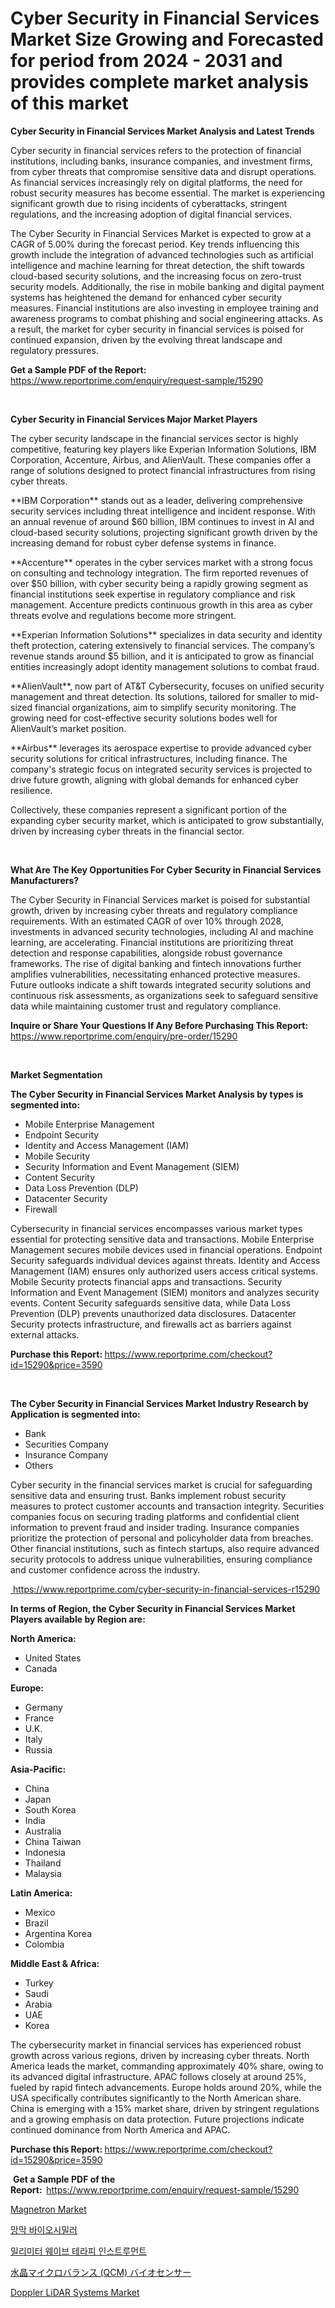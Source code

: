 <p><h1>Cyber Security in Financial Services Market Size Growing and Forecasted for period from 2024 - 2031 and provides complete market analysis of this market</h1></p><p><strong>Cyber Security in Financial Services Market Analysis and Latest Trends</strong></p>
<p><p>Cyber security in financial services refers to the protection of financial institutions, including banks, insurance companies, and investment firms, from cyber threats that compromise sensitive data and disrupt operations. As financial services increasingly rely on digital platforms, the need for robust security measures has become essential. The market is experiencing significant growth due to rising incidents of cyberattacks, stringent regulations, and the increasing adoption of digital financial services.</p><p>The Cyber Security in Financial Services Market is expected to grow at a CAGR of 5.00% during the forecast period. Key trends influencing this growth include the integration of advanced technologies such as artificial intelligence and machine learning for threat detection, the shift towards cloud-based security solutions, and the increasing focus on zero-trust security models. Additionally, the rise in mobile banking and digital payment systems has heightened the demand for enhanced cyber security measures. Financial institutions are also investing in employee training and awareness programs to combat phishing and social engineering attacks. As a result, the market for cyber security in financial services is poised for continued expansion, driven by the evolving threat landscape and regulatory pressures.</p></p>
<p><strong>Get a Sample PDF of the Report:&nbsp;</strong> <a href="https://www.reportprime.com/enquiry/request-sample/15290">https://www.reportprime.com/enquiry/request-sample/15290</a></p>
<p>&nbsp;</p>
<p><strong>Cyber Security in Financial Services Major Market Players</strong></p>
<p><p>The cyber security landscape in the financial services sector is highly competitive, featuring key players like Experian Information Solutions, IBM Corporation, Accenture, Airbus, and AlienVault. These companies offer a range of solutions designed to protect financial infrastructures from rising cyber threats.</p><p>**IBM Corporation** stands out as a leader, delivering comprehensive security services including threat intelligence and incident response. With an annual revenue of around $60 billion, IBM continues to invest in AI and cloud-based security solutions, projecting significant growth driven by the increasing demand for robust cyber defense systems in finance.</p><p>**Accenture** operates in the cyber services market with a strong focus on consulting and technology integration. The firm reported revenues of over $50 billion, with cyber security being a rapidly growing segment as financial institutions seek expertise in regulatory compliance and risk management. Accenture predicts continuous growth in this area as cyber threats evolve and regulations become more stringent.</p><p>**Experian Information Solutions** specializes in data security and identity theft protection, catering extensively to financial services. The company’s revenue stands around $5 billion, and it is anticipated to grow as financial entities increasingly adopt identity management solutions to combat fraud.</p><p>**AlienVault**, now part of AT&T Cybersecurity, focuses on unified security management and threat detection. Its solutions, tailored for smaller to mid-sized financial organizations, aim to simplify security monitoring. The growing need for cost-effective security solutions bodes well for AlienVault’s market position.</p><p>**Airbus** leverages its aerospace expertise to provide advanced cyber security solutions for critical infrastructures, including finance. The company's strategic focus on integrated security services is projected to drive future growth, aligning with global demands for enhanced cyber resilience.</p><p>Collectively, these companies represent a significant portion of the expanding cyber security market, which is anticipated to grow substantially, driven by increasing cyber threats in the financial sector.</p></p>
<p>&nbsp;</p>
<p><strong>What Are The Key Opportunities For Cyber Security in Financial Services Manufacturers?</strong></p>
<p><p>The Cyber Security in Financial Services market is poised for substantial growth, driven by increasing cyber threats and regulatory compliance requirements. With an estimated CAGR of over 10% through 2028, investments in advanced security technologies, including AI and machine learning, are accelerating. Financial institutions are prioritizing threat detection and response capabilities, alongside robust governance frameworks. The rise of digital banking and fintech innovations further amplifies vulnerabilities, necessitating enhanced protective measures. Future outlooks indicate a shift towards integrated security solutions and continuous risk assessments, as organizations seek to safeguard sensitive data while maintaining customer trust and regulatory compliance.</p></p>
<p><strong>Inquire or Share Your Questions If Any Before Purchasing This Report:</strong> <a href="https://www.reportprime.com/enquiry/pre-order/15290">https://www.reportprime.com/enquiry/pre-order/15290</a></p>
<p>&nbsp;</p>
<p><strong>Market Segmentation</strong></p>
<p><strong>The Cyber Security in Financial Services Market Analysis by types is segmented into:</strong></p>
<p><ul><li>Mobile Enterprise Management</li><li>Endpoint Security</li><li>Identity and Access Management (IAM)</li><li>Mobile Security</li><li>Security Information and Event Management (SIEM)</li><li>Content Security</li><li>Data Loss Prevention (DLP)</li><li>Datacenter Security</li><li>Firewall</li></ul></p>
<p><p>Cybersecurity in financial services encompasses various market types essential for protecting sensitive data and transactions. Mobile Enterprise Management secures mobile devices used in financial operations. Endpoint Security safeguards individual devices against threats. Identity and Access Management (IAM) ensures only authorized users access critical systems. Mobile Security protects financial apps and transactions. Security Information and Event Management (SIEM) monitors and analyzes security events. Content Security safeguards sensitive data, while Data Loss Prevention (DLP) prevents unauthorized data disclosures. Datacenter Security protects infrastructure, and firewalls act as barriers against external attacks.</p></p>
<p><strong>Purchase this Report:&nbsp;</strong><a href="https://www.reportprime.com/checkout?id=15290&price=3590">https://www.reportprime.com/checkout?id=15290&price=3590</a></p>
<p>&nbsp;</p>
<p><strong>The Cyber Security in Financial Services Market Industry Research by Application is segmented into:</strong></p>
<p><ul><li>Bank</li><li>Securities Company</li><li>Insurance Company</li><li>Others</li></ul></p>
<p><p>Cyber security in the financial services market is crucial for safeguarding sensitive data and ensuring trust. Banks implement robust security measures to protect customer accounts and transaction integrity. Securities companies focus on securing trading platforms and confidential client information to prevent fraud and insider trading. Insurance companies prioritize the protection of personal and policyholder data from breaches. Other financial institutions, such as fintech startups, also require advanced security protocols to address unique vulnerabilities, ensuring compliance and customer confidence across the industry.</p></p>
<p><a href="https://www.reportprime.com/cyber-security-in-financial-services-r15290">&nbsp;https://www.reportprime.com/cyber-security-in-financial-services-r15290</a></p>
<p><strong>In terms of Region, the Cyber Security in Financial Services Market Players available by Region are:</strong></p>
<p>
    <p> <strong> North America: </strong>
        <ul>
            <li>United States</li>
            <li>Canada</li>
        </ul>
        </p> 
    <p> <strong> Europe: </strong>
        <ul>
            <li>Germany</li>
            <li>France</li>
            <li>U.K.</li>
            <li>Italy</li>
            <li>Russia</li>
        </ul>
        </p> 
    <p> <strong> Asia-Pacific: </strong>
        <ul>
            <li>China</li>
            <li>Japan</li>
            <li>South Korea</li>
            <li>India</li>
            <li>Australia</li>
            <li>China Taiwan</li>
            <li>Indonesia</li>
            <li>Thailand</li>
            <li>Malaysia</li>
        </ul>
        </p> 
    <p> <strong> Latin America: </strong>
        <ul>
            <li>Mexico</li>
            <li>Brazil</li>
            <li>Argentina Korea</li>
            <li>Colombia</li>
        </ul>
        </p> 
    <p> <strong> Middle East & Africa: </strong>
        <ul>
            <li>Turkey</li>
            <li>Saudi</li>
            <li>Arabia</li>
            <li>UAE</li>
            <li>Korea</li>
        </ul>
    </p>
    </p>
<p><p>The cybersecurity market in financial services has experienced robust growth across various regions, driven by increasing cyber threats. North America leads the market, commanding approximately 40% share, owing to its advanced digital infrastructure. APAC follows closely at around 25%, fueled by rapid fintech advancements. Europe holds around 20%, while the USA specifically contributes significantly to the North American share. China is emerging with a 15% market share, driven by stringent regulations and a growing emphasis on data protection. Future projections indicate continued dominance from North America and APAC.</p></p>
<p><strong>Purchase this Report: </strong><a href="https://www.reportprime.com/checkout?id=15290&price=3590">https://www.reportprime.com/checkout?id=15290&price=3590</a></p>
<p>&nbsp;<strong>Get a Sample PDF of the Report:&nbsp;&nbsp;</strong><a href="https://www.reportprime.com/enquiry/request-sample/15290">https://www.reportprime.com/enquiry/request-sample/15290</a></p>
<p><strong></strong></p>
<p><p><a href="https://medium.com/@ml68flom/the-global-market-overview-of-the-magnetron-market-provides-a-unique-perspective-on-the-key-eefc1553cb8c">Magnetron Market</a></p><p><a href="https://medium.com/@mark_mc_nulty87/%EC%84%B8%EA%B3%84-retinal-biosimilars-market-%EC%9D%80-2024%EC%97%90%EC%84%9C-2031%EB%A1%9C-%EC%97%B0%ED%8F%89%EA%B7%A0-%EC%A6%9D%EA%B0%80%EC%9C%A8%EC%9D%84-%EB%B3%B4%EC%9D%BC-%EA%B2%83%EC%9C%BC%EB%A1%9C-%EC%98%88%EC%83%81%EB%90%A9%EB%8B%88%EB%8B%A4-139b5f0f8fa5">망막 바이오시밀러</a></p><p><a href="https://medium.com/@mark_mc_nulty87/%EC%84%B8%EA%B3%84-millimeter-wave-therapy-instrument-market-%EC%9D%80-2024%EC%97%90%EC%84%9C-2031%EB%A1%9C-%EC%97%B0%ED%8F%89%EA%B7%A0-%EC%A6%9D%EA%B0%80%EC%9C%A8%EC%9D%84-%EB%B3%B4%EC%9D%BC-%EA%B2%83%EC%9C%BC%EB%A1%9C-%EC%98%88%EC%83%81%EB%90%A9%EB%8B%88%EB%8B%A4-dc165d20577e">밀리미터 웨이브 테라피 인스트루먼트</a></p><p><a href="https://medium.com/@nicolasrown5/quartz-crystal-microbalance-qcm-biosensors-90ece4d17c24">水晶マイクロバランス (QCM) バイオセンサー</a></p><p><a href="https://www.linkedin.com/pulse/doppler-lidar-systems-market-research-report-forecast-growth-5nv1c?trackingId=sb9exhcuT4agaqr6cdDKhg%3D%3D">Doppler LiDAR Systems Market</a></p></p>